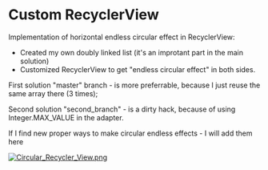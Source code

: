 # Custom RecyclerView

Implementation of horizontal endless circular effect in RecyclerView: 
- Created my own doubly linked list (it's an improtant part in the main solution)
- Customized RecyclerView to get "endless circular effect" in both sides.

First solution "master" branch - is more preferrable, because I just reuse the same array there (3 times);

Second solution "second_branch" - is a dirty hack, because of using Integer.MAX_VALUE in the adapter.

If I find new proper ways to make circular endless effects - I will add them here

[![Circular_Recycler_View.png](https://s19.postimg.org/9qfuj7d3n/Circular_Recycler_View.png)](https://postimg.org/image/7943bxt73/)
